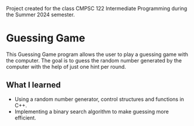 Project created for the class CMPSC 122 Intermediate Programming during the Summer 2024 semester.

# Guessing Game
This Guessing Game program allows the user to play a guessing game with the computer. The goal is to guess the random number generated by the computer with the help of just one hint per round.

## What I learned
- Using a random number generator, control structures and functions in C++.
- Implementing a binary search algorithm to make guessing more efficient. 
